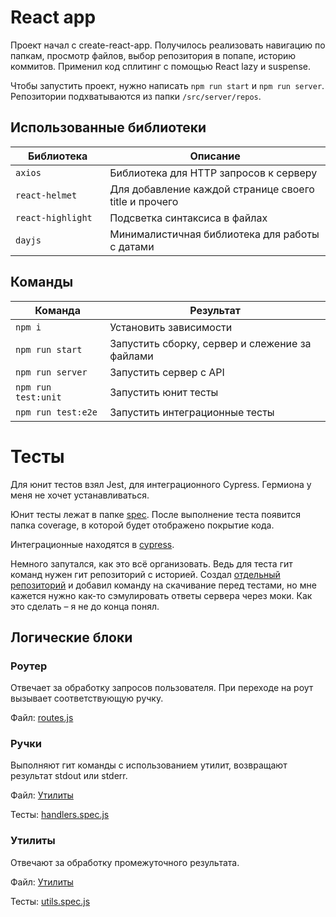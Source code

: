 # React app

Проект начал с create-react-app. Получилось реализовать навигацию по папкам, просмотр файлов, выбор репозитория в попапе, историю коммитов. Применил код сплитинг с помощью React lazy и suspense. 

Чтобы запустить проект, нужно написать `npm run start` и `npm run server`. Репозитории подхватываются из папки `/src/server/repos`.

## Использованные библиотеки

<table>
  <thead>
    <tr>
      <th>Библиотека</th>
      <th>Описание</th>
    </tr>
  </thead>
  <tbody>
    <tr>
      <td width="30%"><code>axios</code></td>
      <td>Библиотека для HTTP запросов к серверу</td>
    </tr>
    <tr>
      <td><code>react-helmet</code></td>
      <td>Для добавление каждой странице своего title и прочего</td>
    </tr>
    <tr>
      <td><code>react-highlight</code></td>
      <td>Подсветка синтаксиса в файлах</td>
    </tr>
    <tr>
      <td><code>dayjs</code></td>
      <td>Минималистичная библиотека для работы с датами</td>
    </tr>
  </tbody>
</table>

## Команды

<table>
  <thead>
    <tr>
      <th>Команда</th>
      <th>Результат</th>
    </tr>
  </thead>
  <tbody>
    <tr>
      <td width="30%"><code>npm i</code></td>
      <td>Установить зависимости</td>
    </tr>
    <tr>
      <td><code>npm run start</code></td>
      <td>Запустить сборку, сервер и слежение за файлами</td>
    </tr>
    <tr>
      <td><code>npm run server</code></td>
      <td>Запустить сервер с API</td>
    </tr>
     <tr>
      <td><code>npm run test:unit</code></td>
      <td>Запустить юнит тесты</td>
    </tr>
    <tr>
      <td><code>npm run test:e2e</code></td>
      <td>Запустить интеграционные тесты</td>
    </tr>
  </tbody>
</table>

# Тесты

Для юнит тестов взял Jest, для интеграционного Cypress. Гермиона у меня не хочет устанавливаться.

Юнит тесты лежат в папке [spec](https://github.com/webistomin/shri-homeworks/tree/master/07-React/git-app/src/server/src/tests/specs). После выполнение теста появится папка coverage, в которой будет отображено покрытие кода.

Интеграционные находятся в [cypress](https://github.com/webistomin/shri-homeworks/tree/master/07-React/git-app/cypress/integration/git-api). 

Немного запутался, как это всё организовать. Ведь для теста гит команд нужен гит репозиторий с историей. Создал [отдельный репозиторий](https://github.com/webistomin/learn-unit-testing) и добавил команду на скачивание перед тестами, но мне кажется нужно как-то сэмулировать ответы сервера через моки. Как это сделать – я не до конца понял.

## Логические блоки

### Роутер

  Отвечает за обработку запросов пользователя. При переходе на роут вызывает соответствующую ручку.
  
  Файл: [routes.js](https://github.com/webistomin/shri-homeworks/blob/master/07-React/git-app/src/server/src/routes.js)
  
### Ручки

  Выполняют гит команды с использованием утилит, возвращают результат stdout или stderr. 
  
  Файл: [Утилиты](https://github.com/webistomin/shri-homeworks/tree/master/07-React/git-app/src/server/src/handlers)
  
  Тесты: [handlers.spec.js](https://github.com/webistomin/shri-homeworks/blob/master/07-React/git-app/src/server/src/tests/specs/handlers.spec.js)
  
### Утилиты

  Отвечают за обработку промежуточного результата.
  
  Файл: [Утилиты](https://github.com/webistomin/shri-homeworks/tree/master/07-React/git-app/src/server/src/utils)
  
  Тесты: [utils.spec.js](https://github.com/webistomin/shri-homeworks/blob/master/07-React/git-app/src/server/src/tests/specs/utils.spec.js)
  


